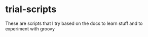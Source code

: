 # trial-scripts

These are scripts that I try based on the docs to learn stuff
and to experiment with groovy
